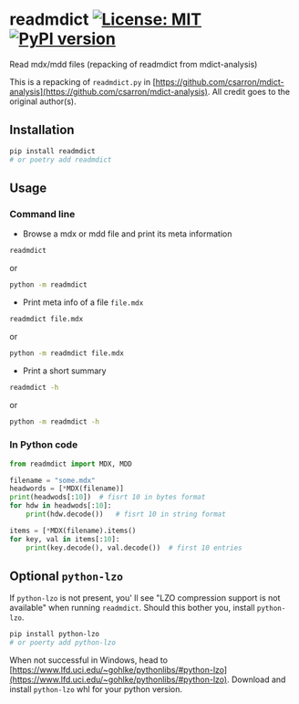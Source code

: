 # readmdict [![License: MIT](https://img.shields.io/badge/License-MIT-yellow.svg)](https://opensource.org/licenses/MIT)[![PyPI version](https://badge.fury.io/py/readmdict.svg)](https://badge.fury.io/py/readmdict)

Read mdx/mdd files (repacking of readmdict from mdict-analysis)

This is a repacking of `readmdict.py` in [https://github.com/csarron/mdict-analysis](https://github.com/csarron/mdict-analysis). All credit goes to the original author(s).

## Installation
```bash
pip install readmdict
# or poetry add readmdict
```

## Usage

### Command line
*   Browse a mdx or mdd file and print its meta information
```bash
readmdict
```
or
```bash
python -m readmdict
```


*   Print meta info of a file `file.mdx`
```bash
readmdict file.mdx
```
or
```bash
python -m readmdict file.mdx
```

*   Print a short summary
```bash
readmdict -h
```
or
```bash
python -m readmdict -h
```

### In Python code
```python
from readmdict import MDX, MDD

filename = "some.mdx"
headwords = [*MDX(filename)]
print(headwods[:10])  # fisrt 10 in bytes format
for hdw in headwods[:10]:
	print(hdw.decode())   # fisrt 10 in string format

items = [*MDX(filename).items()
for key, val in items[:10]:
	print(key.decode(), val.decode())  # first 10 entries

```


## Optional `python-lzo`
If `python-lzo` is not present, you' ll see "LZO compression support is not available" when running `readmdict`. Should this bother you, install `python-lzo`.

```bash
pip install python-lzo
# or poerty add python-lzo
```

When not successful in Windows, head to
[https://www.lfd.uci.edu/~gohlke/pythonlibs/#python-lzo](https://www.lfd.uci.edu/~gohlke/pythonlibs/#python-lzo). Download and install `python-lzo` whl for your python version.

